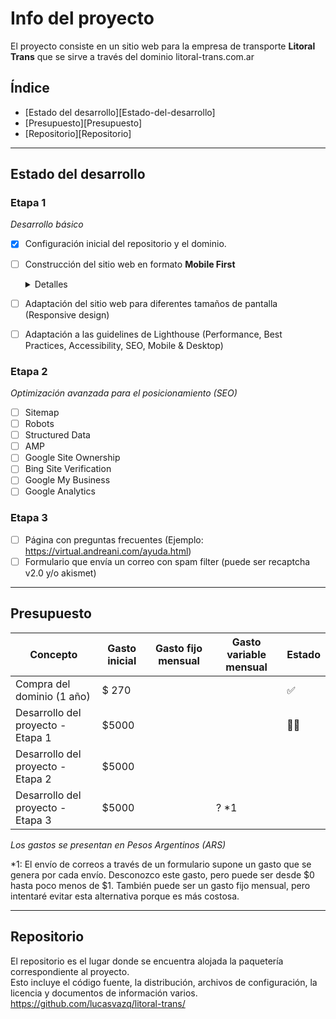 # Info del proyecto

El proyecto consiste en un sitio web para la empresa de transporte **Litoral Trans** que se sirve a través del dominio litoral-trans.com.ar

## Índice

- [Estado del desarrollo][Estado-del-desarrollo]
- [Presupuesto][Presupuesto]
- [Repositorio][Repositorio]

---

## Estado del desarrollo

### Etapa 1

*Desarrollo básico*

- [x] Configuración inicial del repositorio y el dominio.
- [ ] Construcción del sitio web en formato **Mobile First**

    <details><summary>Detalles</summary><blockquote>

    Logo \
    Página de inicio \
    Slide \
    Información de diferentes sucursales y servicios \
    Mapa con ubicaciónes \
    Info de contacto con botón de Whatsapp, y botones para llamadas y mails directos \
    Info de clientes
    </blockquote></details>

- [ ] Adaptación del sitio web para diferentes tamaños de pantalla (Responsive design)
- [ ] Adaptación a las guidelines de Lighthouse (Performance, Best Practices, Accessibility, SEO, Mobile & Desktop)

### Etapa 2

*Optimización avanzada para el posicionamiento (SEO)*

- [ ] Sitemap
- [ ] Robots
- [ ] Structured Data
- [ ] AMP
- [ ] Google Site Ownership
- [ ] Bing Site Verification
- [ ] Google My Business
- [ ] Google Analytics

### Etapa 3

- [ ] Página con preguntas frecuentes (Ejemplo: https://virtual.andreani.com/ayuda.html)
- [ ] Formulario que envía un correo con spam filter (puede ser recaptcha v2.0 y/o akismet)

---

## Presupuesto

<table>
    <thead>
    <tr>
        <th>Concepto</th>
        <th>Gasto inicial</th>
        <th>Gasto fijo mensual</th>
        <th>Gasto variable mensual</th>
        <th>Estado</th>
    </tr>
    </thead>
    <tbody>
    <tr>
        <td>Compra del dominio (1 año)</td>
        <td>$ 270</td>
        <td></td>
        <td></td>
        <td>✅</td>
    </tr>
    <tr>
        <td>Desarrollo del proyecto - Etapa 1</td>
        <td>$5000</td>
        <td></td>
        <td></td>
        <td>👨‍💻</td>
    </tr>
    <tr>
        <td>Desarrollo del proyecto - Etapa 2</td>
        <td>$5000</td>
        <td></td>
        <td></td>
        <td></td>
    </tr>
    <tr>
        <td>Desarrollo del proyecto - Etapa 3</td>
        <td>$5000</td>
        <td></td>
        <td>? *1</td>
        <td></td>
    </tr>
    </tbody>
</table>

*Los gastos se presentan en Pesos Argentinos (ARS)*

*1: El envío de correos a través de un formulario supone un gasto que se genera por cada envío. Desconozco este gasto, pero puede ser desde $0 hasta poco menos de $1.
También puede ser un gasto fijo mensual, pero intentaré evitar esta alternativa porque es más costosa.

---

## Repositorio

El repositorio es el lugar donde se encuentra alojada la paquetería correspondiente al proyecto. \
Esto incluye el código fuente, la distribución, archivos de configuración, la licencia y documentos de información varios. \
https://github.com/lucasvazq/litoral-trans/
